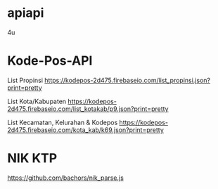 # apiapi
4u

# Kode-Pos-API
List Propinsi
https://kodepos-2d475.firebaseio.com/list_propinsi.json?print=pretty

List Kota/Kabupaten
https://kodepos-2d475.firebaseio.com/list_kotakab/p9.json?print=pretty

List Kecamatan, Kelurahan & Kodepos
https://kodepos-2d475.firebaseio.com/kota_kab/k69.json?print=pretty

# NIK KTP
https://github.com/bachors/nik_parse.js
